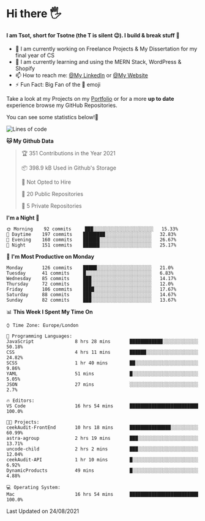 # Hi there :raised_hand_with_fingers_splayed:
#### I am Tsot, short for Tsotne (the T is silent :wink:). I build & break stuff :space_invader:
- :telescope: I am currently working on Freelance Projects & My Dissertation for my final year of CS
- :seedling: I am currently learning and using the MERN Stack, WordPress & Shopify
- :mailbox: How to reach me: [@My LinkedIn](https://www.linkedin.com/in/tsotne-gvadzabia/) or [@My Website](https://tsotnegvadzabia.me/contact)
- :zap: Fun Fact: Big Fan of the :space_invader: emoji

Take a look at my Projects on my [Portfolio](https://tsotnegvadzabia.me/) or for a more **up to date** experience browse my GitHub Repositories.

You can see some statistics below!:space_invader:
<!--START_SECTION:waka-->
![Lines of code](https://img.shields.io/badge/From%20Hello%20World%20I%27ve%20Written-3.5%20million%20lines%20of%20code-blue)

**🐱 My Github Data** 

> 🏆 351 Contributions in the Year 2021
 > 
> 📦 398.9 kB Used in Github's Storage 
 > 
> 🚫 Not Opted to Hire
 > 
> 📜 20 Public Repositories 
 > 
> 🔑 5 Private Repositories  
 > 
**I'm a Night 🦉** 

```text
🌞 Morning    92 commits     ███░░░░░░░░░░░░░░░░░░░░░░   15.33% 
🌆 Daytime    197 commits    ████████░░░░░░░░░░░░░░░░░   32.83% 
🌃 Evening    160 commits    ██████░░░░░░░░░░░░░░░░░░░   26.67% 
🌙 Night      151 commits    ██████░░░░░░░░░░░░░░░░░░░   25.17%

```
📅 **I'm Most Productive on Monday** 

```text
Monday       126 commits    █████░░░░░░░░░░░░░░░░░░░░   21.0% 
Tuesday      41 commits     █░░░░░░░░░░░░░░░░░░░░░░░░   6.83% 
Wednesday    85 commits     ███░░░░░░░░░░░░░░░░░░░░░░   14.17% 
Thursday     72 commits     ███░░░░░░░░░░░░░░░░░░░░░░   12.0% 
Friday       106 commits    ████░░░░░░░░░░░░░░░░░░░░░   17.67% 
Saturday     88 commits     ███░░░░░░░░░░░░░░░░░░░░░░   14.67% 
Sunday       82 commits     ███░░░░░░░░░░░░░░░░░░░░░░   13.67%

```


📊 **This Week I Spent My Time On** 

```text
⌚︎ Time Zone: Europe/London

💬 Programming Languages: 
JavaScript               8 hrs 28 mins       ████████████░░░░░░░░░░░░░   50.18% 
CSS                      4 hrs 11 mins       ██████░░░░░░░░░░░░░░░░░░░   24.82% 
SCSS                     1 hr 40 mins        ██░░░░░░░░░░░░░░░░░░░░░░░   9.86% 
YAML                     51 mins             █░░░░░░░░░░░░░░░░░░░░░░░░   5.05% 
JSON                     27 mins             ░░░░░░░░░░░░░░░░░░░░░░░░░   2.7%

🔥 Editors: 
VS Code                  16 hrs 54 mins      █████████████████████████   100.0%

🐱‍💻 Projects: 
ceekAudit-FrontEnd       10 hrs 18 mins      ███████████████░░░░░░░░░░   60.99% 
astra-agroup             2 hrs 19 mins       ███░░░░░░░░░░░░░░░░░░░░░░   13.71% 
uncode-child             2 hrs 2 mins        ███░░░░░░░░░░░░░░░░░░░░░░   12.04% 
ceekAudit-API            1 hr 10 mins        █░░░░░░░░░░░░░░░░░░░░░░░░   6.92% 
DynamicProducts          49 mins             █░░░░░░░░░░░░░░░░░░░░░░░░   4.88%

💻 Operating System: 
Mac                      16 hrs 54 mins      █████████████████████████   100.0%

```


 Last Updated on 24/08/2021
<!--END_SECTION:waka-->
